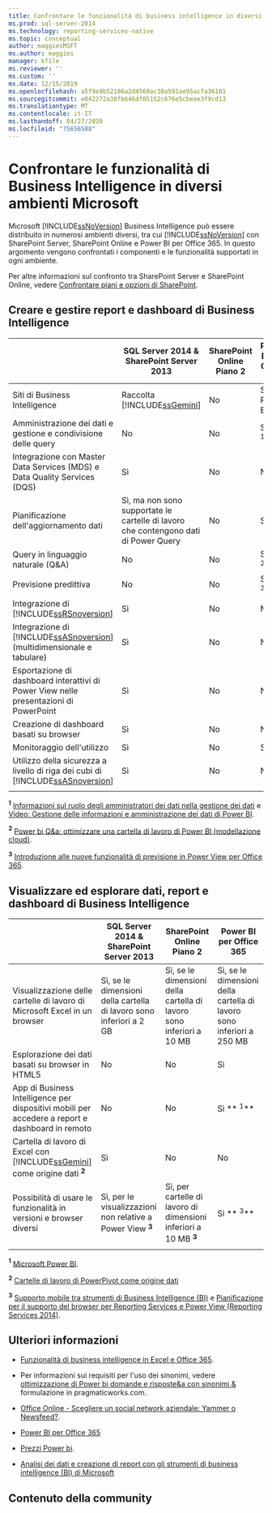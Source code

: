 ```yaml
---
title: Confrontare le funzionalità di business intelligence in diversi ambienti Microsoft | Microsoft Docs
ms.prod: sql-server-2014
ms.technology: reporting-services-native
ms.topic: conceptual
author: maggiesMSFT
ms.author: maggies
manager: kfile
ms.reviewer: ''
ms.custom: ''
ms.date: 12/15/2019
ms.openlocfilehash: a5f9e9b52186a2d4569ac30a591ae95acfa36101
ms.sourcegitcommit: e042272a38fb646df05152c676e5cbeae3f9cd13
ms.translationtype: MT
ms.contentlocale: it-IT
ms.lasthandoff: 04/27/2020
ms.locfileid: "75656588"
---
```

# <a name="compare-business-intelligence-capabilities-in-different-microsoft-environments"></a>Confrontare le funzionalità di Business Intelligence in diversi ambienti Microsoft

Microsoft [!INCLUDE[ssNoVersion](../includes/ssnoversion-md.md)] Business Intelligence può essere distribuito in numerosi ambienti diversi, tra cui [!INCLUDE[ssNoVersion](../includes/ssnoversion-md.md)] con SharePoint Server, SharePoint Online e Power BI per Office 365. In questo argomento vengono confrontati i componenti e le funzionalità supportati in ogni ambiente.  
  
Per altre informazioni sul confronto tra SharePoint Server e SharePoint Online, vedere [Confrontare piani e opzioni di SharePoint](https://products.office.com/SharePoint/compare-sharepoint-plans).  
  
## <a name="author-and-manage-bi-reports-and-dashboards"></a>Creare e gestire report e dashboard di Business Intelligence  
  
||SQL Server 2014 & SharePoint Server 2013|SharePoint Online Piano 2|Power BI per Office 365|  
|-|----------------------------------------------|------------------------------|-----------------------------|  
|Siti di Business Intelligence|Raccolta [!INCLUDE[ssGemini](../includes/ssgemini-md.md)]|No|Sito di Power BI|  
|Amministrazione dei dati e gestione e condivisione delle query|No|No|Sì ** <sup>1</sup>**|  
|Integrazione con Master Data Services (MDS) e Data Quality Services (DQS)|Sì|No|No|  
|Pianificazione dell'aggiornamento dati|Sì, ma non sono supportate le cartelle di lavoro che contengono dati di Power Query|No|Sì|  
|Query in linguaggio naturale (Q&A)|No|No|Sì ** <sup>2</sup>**|  
|Previsione predittiva|No|No|Sì ** <sup>3</sup>**|  
|Integrazione di [!INCLUDE[ssRSnoversion](../includes/ssrsnoversion-md.md)]|Sì|No|No|  
|Integrazione di [!INCLUDE[ssASnoversion](../includes/ssasnoversion-md.md)] (multidimensionale e tabulare)|Sì|No|No|  
|Esportazione di dashboard interattivi di Power View nelle presentazioni di PowerPoint|Sì|No|No|  
|Creazione di dashboard basati su browser|Sì|No|No|  
|Monitoraggio dell'utilizzo|Sì|No|Sì|  
|Utilizzo della sicurezza a livello di riga dei cubi di [!INCLUDE[ssASnoversion](../includes/ssasnoversion-md.md)]|Sì|No|No|  
|||||

 **<sup>1</sup>**  [Informazioni sul ruolo degli amministratori dei dati nella gestione dei dati](https://support.office.com/Article/Understanding-the-Role-of-Data-Stewards-in-Data-Management-ae3352f3-4389-45e8-a682-7fd6edb92524?ui=en-US&rs=en-US&ad=US) e [Video: Gestione delle informazioni e amministrazione dei dati di Power BI](https://www.youtube.com/watch?v=8dHOj68ts7c).  
  
 **<sup>2</sup>**  [Power bi Q&a: ottimizzare una cartella di lavoro di Power BI (modellazione cloud)](https://powerbi.microsoft.com/nl-nl/blog/new-in-power-bi-cloud-modeling-for-q-and-a/).  
  
 **<sup>3</sup>**  [Introduzione alle nuove funzionalità di previsione in Power View per Office 365](https://blogs.msdn.com/b/powerbi/archive/2014/05/08/introducing-new-forecasting-capabilities-in-power-view-for-office-365.aspx).  
  
## <a name="view-and-browse-bi-data-reports-and-dashboards"></a>Visualizzare ed esplorare dati, report e dashboard di Business Intelligence  
  
||SQL Server 2014 & SharePoint Server 2013|SharePoint Online Piano 2|Power BI per Office 365|  
|-|----------------------------------------------|------------------------------|-----------------------------|  
|Visualizzazione delle cartelle di lavoro di Microsoft Excel in un browser|Sì, se le dimensioni della cartella di lavoro sono inferiori a 2 GB|Sì, se le dimensioni della cartella di lavoro sono inferiori a 10 MB|Sì, se le dimensioni della cartella di lavoro sono inferiori a 250 MB|  
|Esplorazione dei dati basati su browser in HTML5|No|No|Sì|  
|App di Business Intelligence per dispositivi mobili per accedere a report e dashboard in remoto|No|No|Sì ** <sup>1</sup>**|  
|Cartella di lavoro di Excel con [!INCLUDE[ssGemini](../includes/ssgemini-md.md)] come origine dati **<sup>2</sup>**|Sì|No|No|  
|Possibilità di usare le funzionalità in versioni e browser diversi|Sì, per le visualizzazioni non relative a Power View **<sup>3</sup>**|Sì, per cartelle di lavoro di dimensioni inferiori a 10 MB **<sup>3</sup>**|Sì ** <sup>3</sup>**|  
|||||

 **<sup>1</sup>**  [Microsoft Power BI](https://apps.microsoft.com/windows/app/microsoft-power-bi/b7e7c94d-2ea3-4fa6-a277-9d19a1f697ba).  
  
 **<sup>2</sup>**  [Cartelle di lavoro di PowerPivot come origine dati](https://support.office.com/article/Power-Pivot-Powerful-data-analysis-and-data-modeling-in-Excel-A9C2C6E2-CC49-4976-A7D7-40896795D045)  
  
 **<sup>3</sup>**  [Supporto mobile tra strumenti di Business Intelligence (BI)](https://msdn.microsoft.com/library/dn151146\(v=sql.110\).aspx) e [Pianificazione per il supporto del browser per Reporting Services e Power View (Reporting Services 2014)](https://msdn.microsoft.com/library/ms156511.aspx).  
  
## <a name="more-information"></a>Ulteriori informazioni  
  
- [Funzionalità di business intelligence in Excel e Office 365](https://support.office.com/article/BI-capabilities-in-Excel-and-Office-365-26c0548e-124c-4fd3-aab3-5f64568cb743).  
  
- Per informazioni sui requisiti per l'uso dei sinonimi, vedere [ottimizzazione di Power bi domande e risposte&a con sinonimi &](https://blog.pragmaticworks.com/optimizing-power-bi-qa-with-synonyms-phrasing-using-cloud-modeling) formulazione in pragmaticworks.com.  
  
- [Office Online - Scegliere un social network aziendale: Yammer o Newsfeed?](https://support.office.com/article/Pick-your-enterprise-social-network-Yammer-or-Newsfeed-21954c85-4384-47d4-96c2-dfa1c9d56e66?ui=en-US&rs=en-US&ad=US).  
  
- [Power BI per Office 365](https://www.microsoft.com/powerbi/default.aspx)  
  
- [Prezzi Power bi](https://www.microsoft.com/powerBI/pricing.aspx).  
  
- [Analisi dei dati e creazione di report con gli strumenti di business intelligence (BI) di Microsoft](../reporting-services/choosing-microsoft-business-intelligence-bi-tools-for-analysis-and-reporting.md)  
  
## <a name="community-content"></a>Contenuto della community

